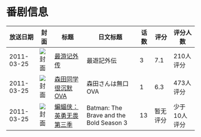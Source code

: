 # 番剧信息

|放送日期|封面|标题|日文标题|话数|评分|评分人数|
|---|---|---|---|---|---|---|
|2011-03-25|![封面](https://lain.bgm.tv/pic/cover/c/3d/48/6998_ssCS9.jpg)|[最游记外传](https://bangumi.tv/subject/6998)|最遊記外伝|3|7.1|210人评分|
|2011-03-25|![封面](https://lain.bgm.tv/pic/cover/c/0a/30/9821_K777U.jpg)|[森田同学很沉默 OVA](https://bangumi.tv/subject/9821)|森田さんは無口 OVA|1|6.3|473人评分|
|2011-03-25|![封面](https://lain.bgm.tv/pic/cover/c/4b/37/127962_k8ovk.jpg)|[蝙蝠侠：英勇无畏 第三季](https://bangumi.tv/subject/127962)|Batman: The Brave and the Bold Season 3|13|暂无评分|少于10人评分|
